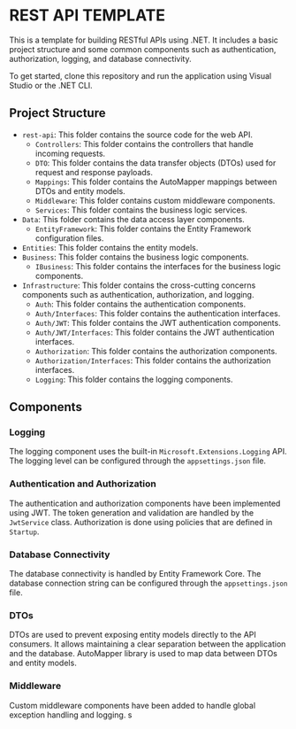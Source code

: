 # REST API TEMPLATE

This is a template for building RESTful APIs using .NET. It includes a basic project structure and some common components such as authentication, authorization, logging, and database connectivity. 

To get started, clone this repository and run the application using Visual Studio or the .NET CLI. 

## Project Structure

- `rest-api`: This folder contains the source code for the web API.
  - `Controllers`: This folder contains the controllers that handle incoming requests.
  - `DTO`: This folder contains the data transfer objects (DTOs) used for request and response payloads.
  - `Mappings`: This folder contains the AutoMapper mappings between DTOs and entity models.
  - `Middleware`: This folder contains custom middleware components.
  - `Services`: This folder contains the business logic services.
- `Data`: This folder contains the data access layer components.
  - `EntityFramework`: This folder contains the Entity Framework configuration files.
- `Entities`: This folder contains the entity models.
- `Business`: This folder contains the business logic components.
  - `IBusiness`: This folder contains the interfaces for the business logic components.
- `Infrastructure`: This folder contains the cross-cutting concerns components such as authentication, authorization, and logging.
  - `Auth`: This folder contains the authentication components.
  - `Auth/Interfaces`: This folder contains the authentication interfaces.
  - `Auth/JWT`: This folder contains the JWT authentication components.
  - `Auth/JWT/Interfaces`: This folder contains the JWT authentication interfaces.
  - `Authorization`: This folder contains the authorization components.
  - `Authorization/Interfaces`: This folder contains the authorization interfaces.
  - `Logging`: This folder contains the logging components.

## Components

### Logging

The logging component uses the built-in `Microsoft.Extensions.Logging` API. The logging level can be configured through the `appsettings.json` file.

### Authentication and Authorization

The authentication and authorization components have been implemented using JWT. The token generation and validation are handled by the `JwtService` class. Authorization is done using policies that are defined in `Startup`.

### Database Connectivity

The database connectivity is handled by Entity Framework Core. The database connection string can be configured through the `appsettings.json` file.

### DTOs

DTOs are used to prevent exposing entity models directly to the API consumers. It allows maintaining a clear separation between the application and the database. AutoMapper library is used to map data between DTOs and entity models.

### Middleware

Custom middleware components have been added to handle global exception handling and logging.
s